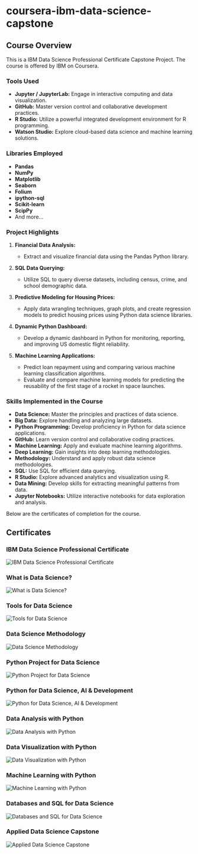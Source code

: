 # coursera-ibm-data-science-capstone
## Course Overview
This is a IBM Data Science Professional Certificate Capstone Project. The course is offered by IBM on Coursera.  
### Tools Used
- **Jupyter / JupyterLab:** Engage in interactive computing and data visualization.
- **GitHub:** Master version control and collaborative development practices.
- **R Studio:** Utilize a powerful integrated development environment for R programming.
- **Watson Studio:** Explore cloud-based data science and machine learning solutions.

### Libraries Employed
- **Pandas**
- **NumPy**
- **Matplotlib**
- **Seaborn**
- **Folium**
- **ipython-sql**
- **Scikit-learn**
- **ScipPy**
- And more...

### Project Highlights
1. **Financial Data Analysis:**
   - Extract and visualize financial data using the Pandas Python library.

2. **SQL Data Querying:**
   - Utilize SQL to query diverse datasets, including census, crime, and school demographic data.

3. **Predictive Modeling for Housing Prices:**
   - Apply data wrangling techniques, graph plots, and create regression models to predict housing prices using Python data science libraries.

4. **Dynamic Python Dashboard:**
   - Develop a dynamic dashboard in Python for monitoring, reporting, and improving US domestic flight reliability.

5. **Machine Learning Applications:**
   - Predict loan repayment using and comparing various machine learning classification algorithms.
   - Evaluate and compare machine learning models for predicting the reusability of the first stage of a rocket in space launches.

### Skills Implemented in the Course

- **Data Science:** Master the principles and practices of data science.
- **Big Data:** Explore handling and analyzing large datasets.
- **Python Programming:** Develop proficiency in Python for data science applications.
- **GitHub:** Learn version control and collaborative coding practices.
- **Machine Learning:** Apply and evaluate machine learning algorithms.
- **Deep Learning:** Gain insights into deep learning methodologies.
- **Methodology:** Understand and apply robust data science methodologies.
- **SQL:** Use SQL for efficient data querying.
- **R Studio:** Explore advanced analytics and visualization using R.
- **Data Mining:** Develop skills for extracting meaningful patterns from data.
- **Jupyter Notebooks:** Utilize interactive notebooks for data exploration and analysis.

Below are the certificates of completion for the course.

## Certificates
### IBM Data Science Professional Certificate
![IBM Data Science Professional Certificate](certificates/00.jpg)

### What is Data Science?
![What is Data Science?](certificates/01.jpg)

### Tools for Data Science
![Tools for Data Science](certificates/02.jpg)

### Data Science Methodology
![Data Science Methodology](certificates/03.jpg)

### Python Project for Data Science
![Python Project for Data Science](certificates/04.jpg)

### Python for Data Science, AI & Development
![Python for Data Science, AI & Development](certificates/05.jpg)

### Data Analysis with Python
![Data Analysis with Python](certificates/06.jpg)

### Data Visualization with Python
![Data Visualization with Python](certificates/07.jpg)

### Machine Learning with Python
![Machine Learning with Python](certificates/08.jpg)

### Databases and SQL for Data Science
![Databases and SQL for Data Science](certificates/09.jpg)

### Applied Data Science Capstone
![Applied Data Science Capstone](certificates/10.jpg)
